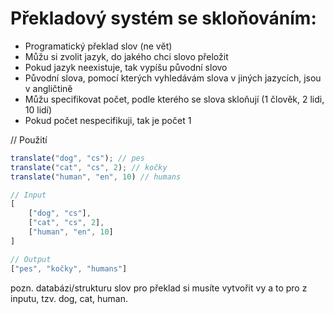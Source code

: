 # Překladový systém se skloňováním:

- Programatický překlad slov (ne vět)
- Můžu si zvolit jazyk, do jakého chci slovo přeložit
- Pokud jazyk neexistuje, tak vypíšu původní slovo
- Původní slova, pomocí kterých vyhledávám slova v jiných jazycích, jsou v angličtině
- Můžu specifikovat počet, podle kterého se slova skloňují (1 člověk, 2 lidi, 10 lidí)
- Pokud počet nespecifikuji, tak je počet 1

// Použití
```ts
translate("dog", "cs"); // pes
translate("cat", "cs", 2); // kočky
translate("human", "en", 10) // humans

// Input
[
    ["dog", "cs"],
    ["cat", "cs", 2],
    ["human", "en", 10]
]

// Output
["pes", "kočky", "humans"]
```

pozn. databázi/strukturu slov pro překlad si musíte vytvořit vy a to pro z inputu, tzv. dog, cat, human.